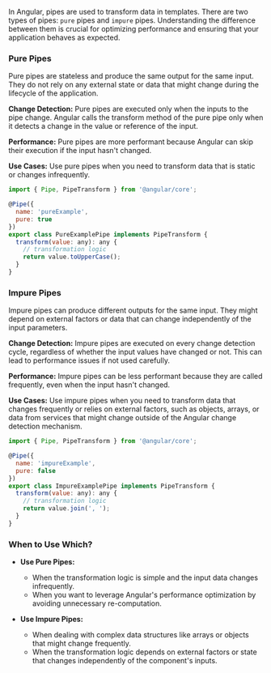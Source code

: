
In Angular, pipes are used to transform data in templates. There are two types of pipes: `pure` pipes and `impure` pipes. Understanding the difference between them is crucial for optimizing performance and ensuring that your application behaves as expected.

### Pure Pipes

Pure pipes are stateless and produce the same output for the same input. They do not rely on any external state or data that might change during the lifecycle of the application.

**Change Detection:** Pure pipes are executed only when the inputs to the pipe change. Angular calls the transform method of the pure pipe only when it detects a change in the value or reference of the input.

**Performance:** Pure pipes are more performant because Angular can skip their execution if the input hasn't changed.

**Use Cases:** Use pure pipes when you need to transform data that is static or changes infrequently.

```js
import { Pipe, PipeTransform } from '@angular/core';

@Pipe({
  name: 'pureExample',
  pure: true
})
export class PureExamplePipe implements PipeTransform {
  transform(value: any): any {
    // transformation logic
    return value.toUpperCase();
  }
}
```

### Impure Pipes

Impure pipes can produce different outputs for the same input. They might depend on external factors or data that can change independently of the input parameters.

**Change Detection:** Impure pipes are executed on every change detection cycle, regardless of whether the input values have changed or not. This can lead to performance issues if not used carefully.

**Performance:** Impure pipes can be less performant because they are called frequently, even when the input hasn't changed.

**Use Cases:** Use impure pipes when you need to transform data that changes frequently or relies on external factors, such as objects, arrays, or data from services that might change outside of the Angular change detection mechanism.

```js
import { Pipe, PipeTransform } from '@angular/core';

@Pipe({
  name: 'impureExample',
  pure: false
})
export class ImpureExamplePipe implements PipeTransform {
  transform(value: any): any {
    // transformation logic
    return value.join(', ');
  }
}
```

### When to Use Which?

* **Use Pure Pipes:**
    * When the transformation logic is simple and the input data changes infrequently.
    * When you want to leverage Angular's performance optimization by avoiding unnecessary re-computation.

* **Use Impure Pipes:**
    * When dealing with complex data structures like arrays or objects that might change frequently.
    * When the transformation logic depends on external factors or state that changes independently of the component's inputs.
